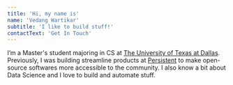 ```yaml
---
title: 'Hi, my name is'
name: 'Vedang Wartikar'
subtitle: 'I like to build stuff!'
contactText: 'Get In Touch'
---
```


I’m a Master's student majoring in CS at [The University of Texas at Dallas](https://www.utdallas.edu). Previously, I was building streamline products at [Persistent](https://www.persistent.com/) to make open-source softwares more accessible to the community. I also know a bit about Data Science and I love to build and automate stuff.
